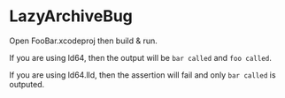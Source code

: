 # LazyArchiveBug

Open FooBar.xcodeproj then build & run. 

If you are using ld64, then the output will be `bar called` and `foo called`.

If you are using ld64.lld, then the assertion will fail and only `bar called` is outputed.